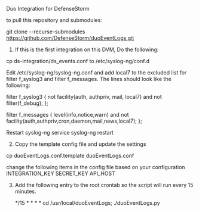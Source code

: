 Duo Integration for DefenseStorm

to pull this repository and submodules:

git clone --recurse-submodules https://github.com/DefenseStorm/duoEventLogs.git

1. If this is the first integration on this DVM, Do the following:

  cp ds-integration/ds_events.conf to /etc/syslog-ng/conf.d

  Edit /etc/syslog-ng/syslog-ng.conf and add local7 to the excluded list for filter f_syslog3 and filter f_messages. The lines should look like the following:

  filter f_syslog3 { not facility(auth, authpriv, mail, local7) and not filter(f_debug); };

  filter f_messages { level(info,notice,warn) and not facility(auth,authpriv,cron,daemon,mail,news,local7); };


  Restart syslog-ng
    service syslog-ng restart

2. Copy the template config file and update the settings

  cp duoEventLogs.conf.template duoEventLogs.conf

  change the following items in the config file based on your configuration
      INTEGRATION_KEY
      SECRET_KEY
      API_HOST

3. Add the following entry to the root crontab so the script will run every
   15 minutes.

   */15 * * * * cd /usr/local/duoEventLogs; ./duoEventLogs.py
